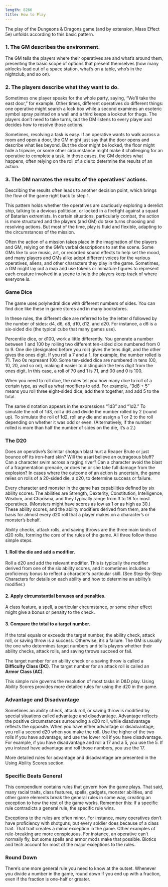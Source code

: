 ```yaml
---
length: 8266
title: How to Play
---
```


The play of the Dungeons & Dragons game (and by extension, Mass Effect 5e) unfolds according to this basic pattern.

### 1. The GM describes the environment.
The GM tells the players where their operatives are and what’s around them, presenting the basic scope of options that
present themselves (how many airlocks lead out of a space station, what’s on a table, who’s in the nightclub, and so on).

### 2. The players describe what they want to do.
Sometimes one player speaks for the whole party, saying, “We’ll take the east door,” for example. Other times, different
operatives do different things: one operative might search a lock box while a second examines an esoteric symbol
spray painted on a wall and a third keeps a lookout for thugs. The players don’t need to take turns, but the DM listens
to every player and decides how to resolve those actions.

Sometimes, resolving a task is easy. If an operative wants to walk across a room and open a door, the GM might just say
that the door opens and describe what lies beyond. But the door might be locked, the floor might hide a tripwire, or some
other circumstance might make it challenging for an operative to complete a task. In those cases, the GM decides what
happens, often relying on the roll of a die to determine the results of an action.

### 3. The DM narrates the results of the operatives’ actions.

Describing the results often leads to another decision point, which brings the flow of the game right back to step 1.

This pattern holds whether the operatives are cautiously exploring a derelict ship, talking to a devious politician, or
locked in a firefight against a squad of Batarian extremists. In certain situations, particularly combat, the action is
more structured and the players (and GM) do take turns choosing and resolving actions. But most of the time, play is
fluid and flexible, adapting to the circumstances of the mission.

Often the action of a mission takes place in the imagination of the players and GM, relying on the GM’s verbal
descriptions to set the scene. Some GMs like to use music, art, or recorded sound effects to help set the mood, and many
players and GMs alike adopt different voices for the various operatives, aliens, and other characters they play in the
game. Sometimes, a GM might lay out a map and use tokens or miniature figures to represent each creature involved in a
scene to help the players keep track of where everyone is.

### Game Dice
The game uses polyhedral dice with different numbers of sides. You can find dice like these in game stores and in many
bookstores.

In these rules, the different dice are referred to by the letter d followed by the number of sides: d4, d6, d8, d10, d12,
and d20. For instance, a d6 is a six-sided die (the typical cube that many games use).

Percentile dice, or d100, work a little differently. You generate a number between 1 and 100 by rolling two different
ten-sided dice numbered from 0 to 9. One die (designated before you roll) gives the tens digit, and the other gives the
ones digit. If you roll a 7 and a 1, for example, the number rolled is 71. Two 0s represent 100. Some ten-sided dice are
numbered in tens (00, 10, 20, and so on), making it easier to distinguish the tens digit from the ones digit.
In this case, a roll of 70 and 1 is 71, and 00 and 0 is 100.

When you need to roll dice, the rules tell you how many dice to roll of a certain type, as well as what modifiers to add.
For example, “3d8 + 5” means you roll three eight-sided dice, add them together, and add 5 to the total.

The same d notation appears in the expressions “1d3” and “1d2.” To simulate the roll of 1d3, roll a d6 and divide the
number rolled by 2 (round up). To simulate the roll of 1d2, roll any die and assign a 1 or 2 to the roll depending on
whether it was odd or even. (Alternatively, if the number rolled is more than half the number of sides on the die, it’s a 2.)

### The D20

Does an operative’s Scimitar shotgun blast hurt a Reaper Brute or just bounce off its iron-hard skin? Will the asari
believe an outrageous bluff? Can a character swim across a raging river? Can a character avoid the blast of a fragmentation
grenade, or does he or she take full damage from the explosion? In cases where the outcome of an action is uncertain,
the game relies on rolls of a 20-sided die, a d20, to determine success or failure.

Every character and monster in the game has capabilities defined by six ability scores. The abilities are Strength, Dexterity,
Constitution, Intelligence, Wisdom, and Charisma, and they typically range from 3 to 18 for most operatives. (Monsters
might have scores as low as 1 or as high as 30.) These ability scores, and the ability modifiers derived from them, are
the basis for almost every d20 roll that a player makes on a character’s or monster’s behalf.

Ability checks, attack rolls, and saving throws are the three main kinds of d20 rolls, forming the core of the rules of
the game. All three follow these simple steps.

#### 1. Roll the die and add a modifier.
Roll a d20 and add the relevant modifier. This is typically the modifier derived from one of the six ability scores, and
it sometimes includes a proficiency bonus to reflect a character’s particular skill. (See
<nuxt-link to="/phb/rules/character-creation">Step-By-Step Characters</nuxt-link> for details on each ability and how to determine an
ability’s modifier.)

#### 2. Apply circumstantial bonuses and penalties.
A class feature, a spell, a particular circumstance, or some other effect might give a bonus or penalty to the check.

#### 3. Compare the total to a target number.
If the total equals or exceeds the target number, the ability check, attack roll, or saving throw is a success. Otherwise,
it’s a failure. The GM is usually the one who determines target numbers and tells players whether their ability checks,
attack rolls, and saving throws succeed or fail.

The target number for an ability check or a saving throw is called a __Difficulty Class (DC)__. The target number for an
attack roll is called an __Armor Class (AC)__.

This simple rule governs the resolution of most tasks in D&D play. <nuxt-link to="/phb/rules/using-ability-scores">Using Ability Scores</nuxt-link>
provides more detailed rules for using the d20 in the game.

### Advantage and Disadvantage
Sometimes an ability check, attack roll, or saving throw is modified by special situations called advantage and disadvantage.
Advantage reflects the positive circumstances surrounding a d20 roll, while disadvantage reflects the opposite. When you
have either advantage or disadvantage, you roll a second d20 when you make the roll. Use the higher of the two rolls if
you have advantage, and use the lower roll if you have disadvantage. For example, if you have disadvantage and roll a 17
and a 5, you use the 5. If you instead have advantage and roll those numbers, you use the 17.

More detailed rules for advantage and disadvantage are presented in the
<nuxt-link to="/phb/rules/using-ability-scores#advantage-and-disadvantage">Using Ability Scores</nuxt-link> section.

### Specific Beats General
This compendium contains rules that govern how the game plays. That said, many racial traits, class features, spells,
gadgets, monster abilities, and other game elements break the general rules in some way, creating an exception to how
the rest of the game works. Remember this: If a specific rule contradicts a general rule, the specific rule wins.

Exceptions to the rules are often minor. For instance, many operatives don’t have proficiency with shotguns, but every
soldier does because of a class trait. That trait creates a minor exception in the game. Other examples of rule-breaking
are more conspicuous. For instance, an operative can’t normally fly, but some spells and armor mods make that possible.
Biotics and tech account for most of the major exceptions to the rules.

### Round Down
There’s one more general rule you need to know at the outset. Whenever you divide a number in the game, round down if you
end up with a fraction, even if the fraction is one-half or greater.


<source-reference pages="3-4" source="basic"></source-reference>
